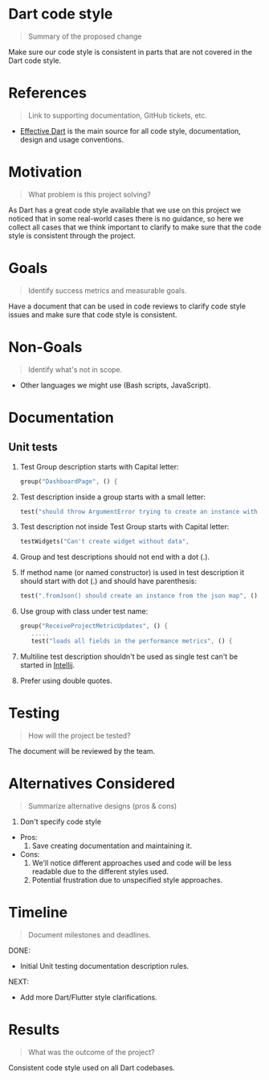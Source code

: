 # Dart code style
> Summary of the proposed change

Make sure our code style is consistent in parts that are not covered in the Dart code style.

# References
> Link to supporting documentation, GitHub tickets, etc.

- [Effective Dart](https://dart.dev/guides/language/effective-dart/) is the main source for 
all code style, documentation, design and usage conventions.


# Motivation
> What problem is this project solving?

As Dart has a great code style available
that we use on this project we noticed that in some real-world cases there is no guidance,
so here we collect all cases that we think important to clarify to make sure that the code style
is consistent through the project.

# Goals

> Identify success metrics and measurable goals.

Have a document that can be used in code reviews to clarify code style issues and make sure
that code style is consistent.

# Non-Goals

> Identify what's not in scope.

- Other languages we might use (Bash scripts, JavaScript).

# Documentation

## Unit tests
1. Test Group description starts with Capital letter:
    ```dart
    group("DashboardPage", () {
    ```
2. Test description inside a group starts with a small letter:
    ```dart
    test("should throw ArgumentError trying to create an instance with null CI client", 
    ```
3. Test description not inside Test Group starts with Capital letter:
    ```dart
    testWidgets("Can't create widget without data",
   ```
4. Group and test descriptions should not end with a dot (.).
5. If method name (or named constructor) is used in test description it should start with dot (.)
and should have parenthesis:

    ```dart
    test(".fromJson() should create an instance from the json map", () {
    ```
6. Use group with class under test name:
    ```dart
    group("ReceiveProjectMetricUpdates", () {
       .....
       test("loads all fields in the performance metrics", () {
    ```
7. Multiline test description shouldn't be used as single test can't 
be started in [Intellij](https://youtrack.jetbrains.com/issue/WEB-44842).
8. Prefer using double quotes. 

# Testing

> How will the project be tested?

The document will be reviewed by the team.

# Alternatives Considered

> Summarize alternative designs (pros & cons)

1. Don't specify code style
- Pros:
    1. Save creating documentation and maintaining it.
- Cons:
    1. We'll notice different approaches used and code will be less 
    readable due to the different styles used.
    2. Potential frustration due to unspecified style approaches.

# Timeline

> Document milestones and deadlines.

DONE:

  - Initial Unit testing documentation description rules.

NEXT:

  - Add more Dart/Flutter style clarifications.
  
# Results

> What was the outcome of the project?

Consistent code style used on all Dart codebases.